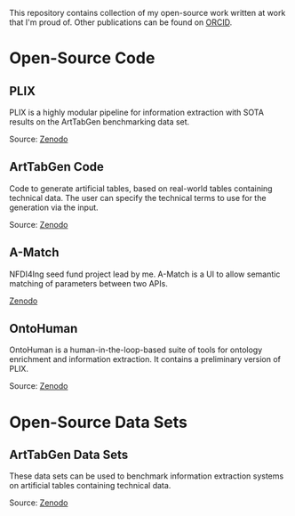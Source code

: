 This repository contains collection of my open-source work written at work that I'm proud of.
Other publications can be found on [ORCID](https://orcid.org/0000-0002-7038-7971).

# Open-Source Code 
## PLIX
PLIX is a highly modular pipeline for information extraction with SOTA results on the ArtTabGen benchmarking data set.

Source: [Zenodo](https://zenodo.org/record/6597263)
## ArtTabGen Code 
Code to generate artificial tables, based on real-world tables containing technical data. The user can specify the technical terms to use for the generation via the input.

Source: [Zenodo](https://zenodo.org/record/6597257)
## A-Match
NFDI4Ing seed fund project lead by me. A-Match is a UI to allow semantic matching of parameters between two APIs.

[Zenodo](https://zenodo.org/record/6641652)

## OntoHuman
OntoHuman is a human-in-the-loop-based suite of tools for ontology enrichment and information extraction.
It contains a preliminary version of PLIX.

Source: [Zenodo](https://zenodo.org/record/6783007)

# Open-Source Data Sets
## ArtTabGen Data Sets
These data sets can be used to benchmark information extraction systems on artificial tables containing technical data.

Source: [Zenodo](https://zenodo.org/record/6597241)
